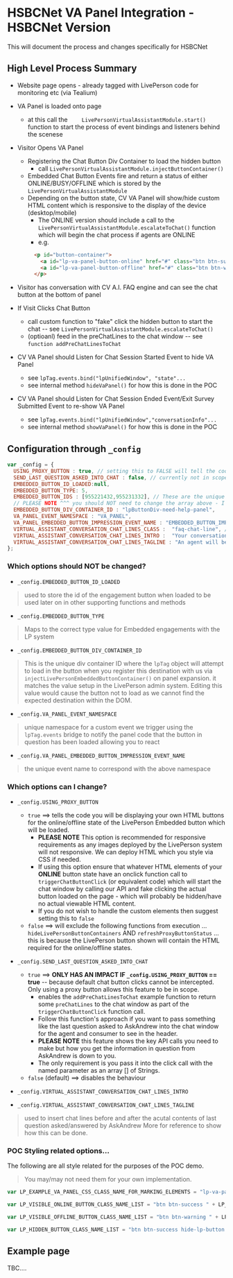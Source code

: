 # HSBCNet VA Panel Integration - HSBCNet Version

This will document the process and changes specifically for HSBCNet

## High Level Process Summary

* Website page opens - already tagged with LivePerson code for monitoring etc (via Tealium)
* VA Panel is loaded onto page
  + at this call the  `    LivePersonVirtualAssistantModule.start()` function to start the process of event bindings and listeners behind the scenese
* Visitor Opens VA Panel
  * Registering the Chat Button Div Container to load the hidden button 
    * call `LivePersonVirtualAssistantModule.injectButtonContainer()`
  * Embedded Chat Button Events fire and return a status of either ONLINE/BUSY/OFFLINE which is stored by the `LivePersonVirtualAssistantModule`
  * Depending on the button state, CV VA Panel will show/hide custom HTML content which is responsive to the display of the device (desktop/mobile)
    * The ONLINE version should include a call to the `LivePersonVirtualAssistantModule.escalateToChat()` function which will begin the chat process if agents are ONLINE
    + e.g. 
    ```html
      <p id="button-container">
        <a id="lp-va-panel-button-online" href="#" class="btn btn-success lp-va-panel-button hide-lp-button" onclick="LivePersonVirtualAssistantModule.escalateToChat();">Click to chat</a>
        <a id="lp-va-panel-button-offline" href="#" class="btn btn-warning lp-va-panel-button hide-lp-button">All Agents are OFFLINE/BUSY</a>
      </p>
    ```
    
* Visitor has conversation with CV A.I. FAQ engine and can see the chat button at the bottom of panel
* If Visit Clicks Chat Button
  + call custom function to "fake" click the hidden button to start the chat -- see `LivePersonVirtualAssistantModule.escalateToChat()`
  + (optioanl) feed in the preChatLines to the chat window -- see `function addPreChatLinesToChat`
* CV VA Panel should Listen for Chat Session Started Event to hide VA Panel 
  + see ```lpTag.events.bind("lpUnifiedWindow", "state"...```
  + see internal method `hideVaPanel()` for how this is done in the POC
* CV VA Panel should Listen for Chat Session Ended Event/Exit Survey Submitted Event to re-show VA Panel
  + see ```lpTag.events.bind("lpUnifiedWindow","conversationInfo"...```
  + see internal method `showVaPanel()` for how this is done in the POC
## Configuration through `_config`


```js
var _config = {
  USING_PROXY_BUTTON : true, // setting this to FALSE will tell the code that you are NOT going to be providing your own custom buttons on the page. This will require an accompanying change on the LE2 admin side to insert the HTML of the button content rather than just empty HTML when using this setting set to TRUE
  SEND_LAST_QUESTION_ASKED_INTO_CHAT : false, // currently not in scope - follow the use of this to see how you can add this feature to the code in the future.
  EMBEDDED_BUTTON_ID_LOADED:null,
  EMBEDDED_BUTTON_TYPE: 5,
  EMBEDDED_BUTTON_IDS : [955221432,955231332], // These are the unique button ids within our system that correspond to your CLONE/PROD accounts
  // PLEASE NOTE ^^^ you should NOT need to change the array above - I have preconfigured it with your engagement ids for your clone/prod accounts
  EMBEDDED_BUTTON_DIV_CONTAINER_ID : "lpButtonDiv-need-help-panel",
  VA_PANEL_EVENT_NAMESPACE : "VA_PANEL",
  VA_PANEL_EMBEDDED_BUTTON_IMPRESSION_EVENT_NAME : "EMBEDDED_BUTTON_IMPRESSION",
  VIRTUAL_ASSISTANT_CONVERSATION_CHAT_LINES_CLASS :  "faq-chat-line", // replace with whatever class/logic you might use to get the last question/ chat lines. I suspect it will be completely different with the actual AskAndrew and you will call an API to get that data. this is just POC.
  VIRTUAL_ASSISTANT_CONVERSATION_CHAT_LINES_INTRO :  "Your conversation history so far...", //replace with your own message if needed else set to blank or remove this code from the function
  VIRTUAL_ASSISTANT_CONVERSATION_CHAT_LINES_TAGLINE : "An agent will be with your shortly to continue the discussion..."//replace with your own message if needed else set to blank or remove this code from the function
};
```

### Which options should NOT be changed?

+ `_config.EMBEDDED_BUTTON_ID_LOADED`
> used to store the id of the engagement button when loaded to be used later on in other supporting functions and methods
+ `_config.EMBEDDED_BUTTON_TYPE` 
> Maps to the correct type value for Embedded engagements with the LP system
+ `_config.EMBEDDED_BUTTON_DIV_CONTAINER_ID` 
> This is the unique div container ID where the `lpTag` object will attempt to load in the button when you register this destination with us via `injectLivePersonEmbeddedButtonContainer()` on panel expansion.
> it matches the value setup in the LivePerson admin system. Editing this value would cause the button not to load as we cannot find the expected destination within the DOM.
+ `_config.VA_PANEL_EVENT_NAMESPACE` 
> unique namespace for a custom event we trigger using the `lpTag.events` bridge to notify the panel code that the button in question has been loaded allowing you to react
+ `_config.VA_PANEL_EMBEDDED_BUTTON_IMPRESSION_EVENT_NAME` 
> the unique event name to correspond with the above namespace

### Which options can I change?

+ `_config.USING_PROXY_BUTTON`
  + `true` ==> tells the code you will be displaying your own HTML buttons for the online/offline state of the LivePerson Embedded button which will be loaded. 
    + **PLEASE NOTE** This option is recommended for responsive requirements as any images deployed by the LivePerson system will not responsive. We can deploy HTML which you style via CSS if needed.
    + If using this option ensure that whatever HTML elements of your **ONLINE** button state have an onclick function call to `triggerChatButtonClick` (or equivalent code) which will start the chat window by calling our API and fake clicking the actual button loaded on the page - which will probably be hidden/have no actual viewable HTML content.
    + If you do not wish to handle the custom elements then suggest setting this to `false`
  + `false` ==> will exclude the following functions from execution ... `hideLivePersonButtonContainers` AND `refreshProxyButtonStatus` ... this is because the LivePerson button shown will contain the HTML required for the online/offline states.

+ `_config.SEND_LAST_QUESTION_ASKED_INTO_CHAT`
  + `true` ==> **ONLY HAS AN IMPACT IF `_config.USING_PROXY_BUTTON` == true** -- because default chat button clicks cannot be intercepted. Only using a proxy button allows this feature to be in scope.
    + enables the `addPreChatLinesToChat` example function to return some `preChatLines` to the chat window as part of the `triggerChatButtonClick` function call.
    + Follow this function's approach if you want to pass something like the last question asked to AskAndrew into the chat window for the agent and consumer to see in the header.
    + **PLEASE NOTE** this feature shows the key API calls you need to make but how you get the information in question from AskAndrew is down to you. 
    + The only requirement is you pass it into the click call with the named parameter as an array [] of Strings.
  + `false` (default) ==> disables the behaviour

+ `_config.VIRTUAL_ASSISTANT_CONVERSATION_CHAT_LINES_INTRO`
+ `_config.VIRTUAL_ASSISTANT_CONVERSATION_CHAT_LINES_TAGLINE`

> used to insert chat lines before and after the acutal contents of last question asked/answered by AskAndrew
> More for reference to show how this can be done.

### POC Styling related options...

The following are all style related for the purposes of the POC demo. 
> You may/may not need them for your own implementation.

```js
var LP_EXAMPLE_VA_PANEL_CSS_CLASS_NAME_FOR_MARKING_ELEMENTS = "lp-va-panel-button";

var LP_VISIBLE_ONLINE_BUTTON_CLASS_NAME_LIST = "btn btn-success " + LP_EXAMPLE_VA_PANEL_CSS_CLASS_NAME_FOR_MARKING_ELEMENTS;

var LP_VISIBLE_OFFLINE_BUTTON_CLASS_NAME_LIST = "btn btn-warning " + LP_EXAMPLE_VA_PANEL_CSS_CLASS_NAME_FOR_MARKING_ELEMENTS;

var LP_HIDDEN_BUTTON_CLASS_NAME_LIST = "btn btn-success hide-lp-button " + LP_EXAMPLE_VA_PANEL_CSS_CLASS_NAME_FOR_MARKING_ELEMENTS;
```

## Example page
 TBC....